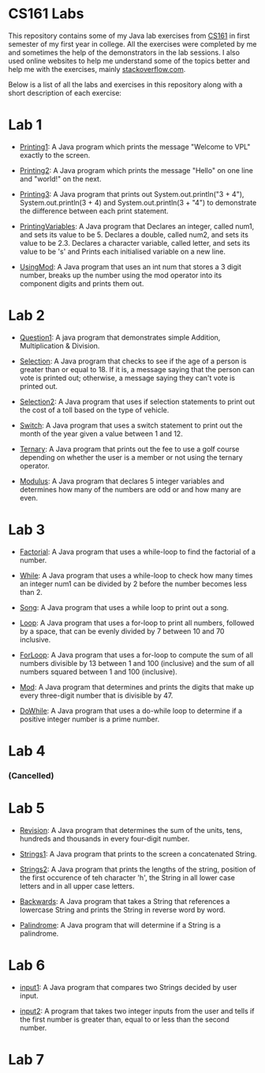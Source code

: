 # CS161 Labs
This repository contains some of my Java lab exercises from [CS161](http://apps.maynoothuniversity.ie/courses/?TARGET=MODULE&MODE=VIEW&MODULE_CODE=CS161#ANCHOR_SEARCH) in first semester of my first year in college. All the exercises were completed by me and sometimes the help of the demonstrators in the lab sessions. I also used online websites to help me understand some of the topics better and help me with the exercises, mainly [stackoverflow.com](https://stackoverflow.com/).

Below is a list of all the labs and exercises in this repository along with a short description of each exercise:

# Lab 1
- [Printing1](https://github.com/ArturMK98/CS161-Labs/blob/master/Lab%201/Printing.java): A Java program which prints the message "Welcome to VPL" exactly to the screen.

- [Printing2](https://github.com/ArturMK98/CS161-Labs/blob/master/Lab%201/Printing2.java): A Java program which prints the message "Hello" on one line and "world!" on the next.

- [Printing3](https://github.com/ArturMK98/CS161-Labs/blob/master/Lab%201/Printing3.java): A Java program that prints out System.out.println("3 + 4"), System.out.println(3 + 4) and System.out.println(3 + "4") to demonstrate the diifference between each print statement.

- [PrintingVariables](https://github.com/ArturMK98/CS161-Labs/blob/master/Lab%201/PrintingVariables.java): A Java program that Declares an integer, called num1, and sets its value to be 5. Declares a double, called num2, and sets its value to be 2.3. Declares a character variable, called letter, and sets its value to be 's' and Prints each initialised variable on a new line.

- [UsingMod](https://github.com/ArturMK98/CS161-Labs/blob/master/Lab%201/UsingMod.java): A Java program that uses an int num that stores a 3 digit number, breaks up the number using the mod operator into its component digits and prints them out.

# Lab 2
- [Question1](https://github.com/ArturMK98/CS161-Labs/blob/master/Lab%202/Question1.java): A java program that demonstrates simple Addition, Multiplication & Division.

- [Selection](https://github.com/ArturMK98/CS161-Labs/blob/master/Lab%202/Selection.java): A Java program that checks to see if the age of a person is greater than or equal to 18. If it is, a message saying that the person can vote is printed out; otherwise, a message saying they can't vote is printed out.

- [Selection2](https://github.com/ArturMK98/CS161-Labs/blob/master/Lab%202/Selection2.java):  A Java program that uses if selection statements to print out the cost of a toll based on the type of vehicle.

- [Switch](https://github.com/ArturMK98/CS161-Labs/blob/master/Lab%202/Switch.java): A Java program that uses a switch statement to print out the month of the year given a value between 1 and 12.

- [Ternary](https://github.com/ArturMK98/CS161-Labs/blob/master/Lab%202/Ternary.java): A Java program that prints out the fee to use a golf course depending on whether the user is a member or not using the ternary operator.

- [Modulus](https://github.com/ArturMK98/CS161-Labs/blob/master/Lab%202/Modulus.java): A Java program that declares 5 integer variables and determines how many of the numbers are odd or and how many are even.

# Lab 3
- [Factorial](https://github.com/ArturMK98/CS161-Labs/blob/master/Lab%203/Factorial.java): A Java program that uses a while-loop to find the factorial of a number.

- [While](https://github.com/ArturMK98/CS161-Labs/blob/master/Lab%203/While.java): A Java program that uses a while-loop to check how many times an integer num1 can be divided by 2 before the number becomes less than 2.

- [Song](https://github.com/ArturMK98/CS161-Labs/blob/master/Lab%203/Song.java): A Java program that uses a while loop to print out a song.

- [Loop](https://github.com/ArturMK98/CS161-Labs/blob/master/Lab%203/Loop.java): A Java program that uses a for-loop to print all numbers, followed by a space, that can be evenly divided by 7 between 10 and 70 inclusive.

- [ForLoop](https://github.com/ArturMK98/CS161-Labs/blob/master/Lab%203/ForLoop.java): A Java program that uses a for-loop to compute the sum of all numbers divisible by 13 between 1 and 100 (inclusive) and the sum of all numbers squared between 1 and 100 (inclusive).

- [Mod](https://github.com/ArturMK98/CS161-Labs/blob/master/Lab%203/Mod.java): A Java program that determines and prints the digits that make up every three-digit number that is divisible by 47.

- [DoWhile](https://github.com/ArturMK98/CS161-Labs/blob/master/Lab%203/DoWhile.java): A Java program that uses a do-while loop to determine if a positive integer number is a prime number.

# Lab 4
### (Cancelled)

# Lab 5
- [Revision](https://github.com/ArturMK98/CS161-Labs/blob/master/Lab%205/Revision.java): A Java program that determines the sum of the units, tens, hundreds and thousands in every four-digit number.

- [Strings1](https://github.com/ArturMK98/CS161-Labs/blob/master/Lab%205/Strings1.java): A Java program that prints to the screen a concatenated String.

- [Strings2](https://github.com/ArturMK98/CS161-Labs/blob/master/Lab%205/Strings2.java): A Java program that prints the lengths of the string, position of the first occurence of teh character 'h', the String in all lower case letters and in all upper case letters.

- [Backwards](https://github.com/ArturMK98/CS161-Labs/blob/master/Lab%205/Backwards.java): A Java program that takes a String that references a lowercase String and prints the String in reverse word by word.

- [Palindrome](https://github.com/ArturMK98/CS161-Labs/blob/master/Lab%205/Palindrome.java): A Java program that will determine if a String is a palindrome.

# Lab 6
- [input1](https://github.com/ArturMK98/CS161-Labs/blob/master/Lab%206/input1.java): A Java program that compares two Strings decided by user input.

- [input2](https://github.com/ArturMK98/CS161-Labs/blob/master/Lab%206/input2.java): A program that takes two integer inputs from the user and tells if the first number is greater than, equal to or less than the second number.

# Lab 7




